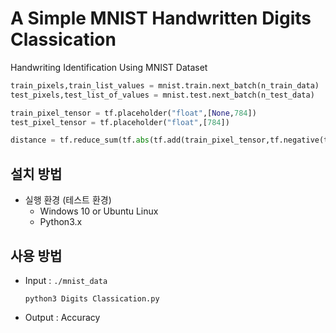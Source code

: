 # A Simple MNIST Handwritten Digits Classication

Handwriting Identification Using MNIST Dataset

```python
train_pixels,train_list_values = mnist.train.next_batch(n_train_data) 
test_pixels,test_list_of_values = mnist.test.next_batch(n_test_data) 

train_pixel_tensor = tf.placeholder("float",[None,784])
test_pixel_tensor = tf.placeholder("float",[784])

distance = tf.reduce_sum(tf.abs(tf.add(train_pixel_tensor,tf.negative(test_pixel_tensor))),reduction_indices=1)
```

## 설치 방법
- 실행 환경 (테스트 환경)
  - Windows 10 or Ubuntu Linux
  - Python3.x
  
## 사용 방법
- Input : ```./mnist_data```

  `python3 Digits Classication.py`

- Output : Accuracy
